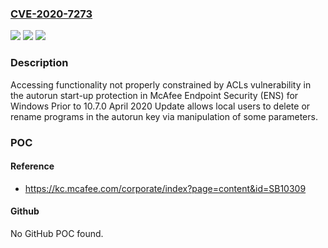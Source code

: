 ### [CVE-2020-7273](https://cve.mitre.org/cgi-bin/cvename.cgi?name=CVE-2020-7273)
![](https://img.shields.io/static/v1?label=Product&message=McAfee%20Endpoint%20Security%20(ENS)&color=blue)
![](https://img.shields.io/static/v1?label=Version&message=10.x%3C%2010.7.0%20April%202020%20Update%20&color=brighgreen)
![](https://img.shields.io/static/v1?label=Vulnerability&message=CWE-269%20Improper%20Privilege%20Management&color=brighgreen)

### Description

Accessing functionality not properly constrained by ACLs vulnerability in the autorun start-up protection in McAfee Endpoint Security (ENS) for Windows Prior to 10.7.0 April 2020 Update allows local users to delete or rename programs in the autorun key via manipulation of some parameters.

### POC

#### Reference
- https://kc.mcafee.com/corporate/index?page=content&id=SB10309

#### Github
No GitHub POC found.

